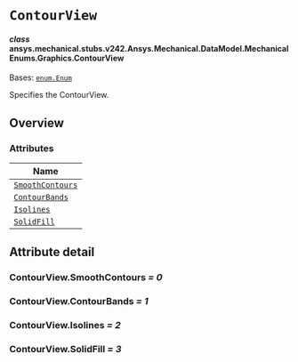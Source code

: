 # `ContourView`



#### *class* ansys.mechanical.stubs.v242.Ansys.Mechanical.DataModel.MechanicalEnums.Graphics.ContourView

Bases: [`enum.Enum`](https://docs.python.org/3/library/enum.html#enum.Enum)

Specifies the ContourView.

<!-- !! processed by numpydoc !! -->

<a id="overview"></a>

## Overview

### Attributes

| Name |
| --------------------------------------------------- |
| [`SmoothContours`](#ContourView.SmoothContours) |
| [`ContourBands`](#ContourView.ContourBands) |
| [`Isolines`](#ContourView.Isolines) |
| [`SolidFill`](#ContourView.SolidFill) |

<a id="attribute-detail"></a>

## Attribute detail

<a id="ContourView.SmoothContours"></a>

### ContourView.SmoothContours *= 0*

<a id="ContourView.ContourBands"></a>

### ContourView.ContourBands *= 1*

<a id="ContourView.Isolines"></a>

### ContourView.Isolines *= 2*

<a id="ContourView.SolidFill"></a>

### ContourView.SolidFill *= 3*


